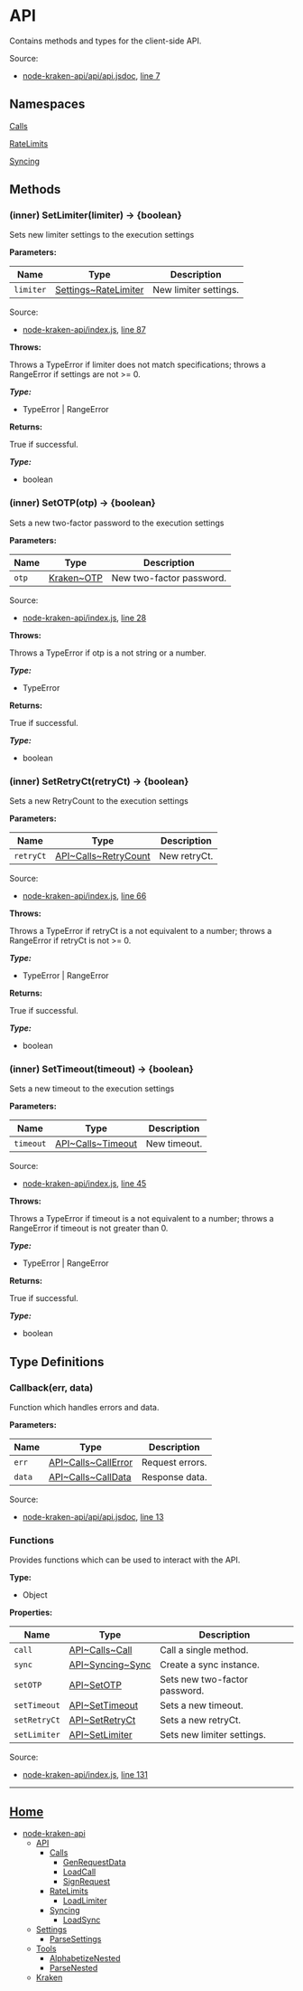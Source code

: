 # API

Contains methods and types for the client-side API.

Source:

* [node-kraken-api/api/api.jsdoc](https://github.com/jpcx/node-kraken-api/blob/0.4.1/api/api.jsdoc), [line 7](https://github.com/jpcx/node-kraken-api/blob/0.4.1/api/api.jsdoc#L7)

## Namespaces

[Calls](https://github.com/jpcx/node-kraken-api/blob/0.4.1/docs/namespaces/API/Calls.md)

[RateLimits](https://github.com/jpcx/node-kraken-api/blob/0.4.1/docs/namespaces/API/RateLimits.md)

[Syncing](https://github.com/jpcx/node-kraken-api/blob/0.4.1/docs/namespaces/API/Syncing.md)

## Methods

<a name="~SetLimiter"></a>

### (inner) SetLimiter(limiter) → \{boolean}

Sets new limiter settings to the execution settings

__Parameters:__

| Name | Type | Description |
| --- | --- | --- |
| `limiter` | [Settings~RateLimiter](https://github.com/jpcx/node-kraken-api/blob/0.4.1/docs/namespaces/Settings.md#~RateLimiter) | New limiter settings. |

Source:

* [node-kraken-api/index.js](https://github.com/jpcx/node-kraken-api/blob/0.4.1/index.js), [line 87](https://github.com/jpcx/node-kraken-api/blob/0.4.1/index.js#L87)

__Throws:__

Throws a TypeError if limiter does not match specifications; throws a RangeError if settings are not >= 0.

___Type:___

* TypeError | RangeError

__Returns:__

True if successful.

___Type:___

* boolean

<a name="~SetOTP"></a>

### (inner) SetOTP(otp) → \{boolean}

Sets a new two-factor password to the execution settings

__Parameters:__

| Name | Type | Description |
| --- | --- | --- |
| `otp` | [Kraken~OTP](https://github.com/jpcx/node-kraken-api/blob/0.4.1/docs/namespaces/Kraken.md#~OTP) | New two-factor password. |

Source:

* [node-kraken-api/index.js](https://github.com/jpcx/node-kraken-api/blob/0.4.1/index.js), [line 28](https://github.com/jpcx/node-kraken-api/blob/0.4.1/index.js#L28)

__Throws:__

Throws a TypeError if otp is a not string or a number.

___Type:___

* TypeError

__Returns:__

True if successful.

___Type:___

* boolean

<a name="~SetRetryCt"></a>

### (inner) SetRetryCt(retryCt) → \{boolean}

Sets a new RetryCount to the execution settings

__Parameters:__

| Name | Type | Description |
| --- | --- | --- |
| `retryCt` | [API\~Calls~RetryCount](https://github.com/jpcx/node-kraken-api/blob/0.4.1/docs/namespaces/API/Calls.md#~RetryCount) | New retryCt. |

Source:

* [node-kraken-api/index.js](https://github.com/jpcx/node-kraken-api/blob/0.4.1/index.js), [line 66](https://github.com/jpcx/node-kraken-api/blob/0.4.1/index.js#L66)

__Throws:__

Throws a TypeError if retryCt is a not equivalent to a number; throws a RangeError if retryCt is not >= 0.

___Type:___

* TypeError | RangeError

__Returns:__

True if successful.

___Type:___

* boolean

<a name="~SetTimeout"></a>

### (inner) SetTimeout(timeout) → \{boolean}

Sets a new timeout to the execution settings

__Parameters:__

| Name | Type | Description |
| --- | --- | --- |
| `timeout` | [API\~Calls~Timeout](https://github.com/jpcx/node-kraken-api/blob/0.4.1/docs/namespaces/API/Calls.md#~Timeout) | New timeout. |

Source:

* [node-kraken-api/index.js](https://github.com/jpcx/node-kraken-api/blob/0.4.1/index.js), [line 45](https://github.com/jpcx/node-kraken-api/blob/0.4.1/index.js#L45)

__Throws:__

Throws a TypeError if timeout is a not equivalent to a number; throws a RangeError if timeout is not greater than 0.

___Type:___

* TypeError | RangeError

__Returns:__

True if successful.

___Type:___

* boolean

## Type Definitions

<a name="~Callback"></a>

### Callback(err, data)

Function which handles errors and data.

__Parameters:__

| Name | Type | Description |
| --- | --- | --- |
| `err` | [API\~Calls~CallError](https://github.com/jpcx/node-kraken-api/blob/0.4.1/docs/namespaces/API/Calls.md#~CallError) | Request errors. |
| `data` | [API\~Calls~CallData](https://github.com/jpcx/node-kraken-api/blob/0.4.1/docs/namespaces/API/Calls.md#~CallData) | Response data. |

Source:

* [node-kraken-api/api/api.jsdoc](https://github.com/jpcx/node-kraken-api/blob/0.4.1/api/api.jsdoc), [line 13](https://github.com/jpcx/node-kraken-api/blob/0.4.1/api/api.jsdoc#L13)

<a name="~Functions"></a>

### Functions

Provides functions which can be used to interact with the API.

__Type:__

* Object

__Properties:__

| Name | Type | Description |
| --- | --- | --- |
| `call` | [API\~Calls~Call](https://github.com/jpcx/node-kraken-api/blob/0.4.1/docs/namespaces/API/Calls.md#~Call) | Call a single method. |
| `sync` | [API\~Syncing~Sync](https://github.com/jpcx/node-kraken-api/blob/0.4.1/docs/namespaces/API/Syncing.md#~Sync) | Create a sync instance. |
| `setOTP` | [API~SetOTP](https://github.com/jpcx/node-kraken-api/blob/0.4.1/docs/namespaces/API.md#~SetOTP) | Sets new two-factor password. |
| `setTimeout` | [API~SetTimeout](https://github.com/jpcx/node-kraken-api/blob/0.4.1/docs/namespaces/API.md#~SetTimeout) | Sets a new timeout. |
| `setRetryCt` | [API~SetRetryCt](https://github.com/jpcx/node-kraken-api/blob/0.4.1/docs/namespaces/API.md#~SetRetryCt) | Sets a new retryCt. |
| `setLimiter` | [API~SetLimiter](https://github.com/jpcx/node-kraken-api/blob/0.4.1/docs/namespaces/API.md#~SetLimiter) | Sets new limiter settings. |

Source:

* [node-kraken-api/index.js](https://github.com/jpcx/node-kraken-api/blob/0.4.1/index.js), [line 131](https://github.com/jpcx/node-kraken-api/blob/0.4.1/index.js#L131)

___

## [Home](https://github.com/jpcx/node-kraken-api/blob/0.4.1/README.md)

* [node-kraken-api](https://github.com/jpcx/node-kraken-api/blob/0.4.1/docs/modules/node-kraken-api.md)
  * [API](https://github.com/jpcx/node-kraken-api/blob/0.4.1/docs/namespaces/API.md)
    * [Calls](https://github.com/jpcx/node-kraken-api/blob/0.4.1/docs/namespaces/API/Calls.md)
      * [GenRequestData](https://github.com/jpcx/node-kraken-api/blob/0.4.1/docs/modules/API/Calls/GenRequestData.md)
      * [LoadCall](https://github.com/jpcx/node-kraken-api/blob/0.4.1/docs/modules/API/Calls/LoadCall.md)
      * [SignRequest](https://github.com/jpcx/node-kraken-api/blob/0.4.1/docs/modules/API/Calls/SignRequest.md)
    * [RateLimits](https://github.com/jpcx/node-kraken-api/blob/0.4.1/docs/namespaces/API/RateLimits.md)
      * [LoadLimiter](https://github.com/jpcx/node-kraken-api/blob/0.4.1/docs/modules/API/RateLimits/LoadLimiter.md)
    * [Syncing](https://github.com/jpcx/node-kraken-api/blob/0.4.1/docs/namespaces/API/Syncing.md)
      * [LoadSync](https://github.com/jpcx/node-kraken-api/blob/0.4.1/docs/modules/API/Syncing/LoadSync.md)
  * [Settings](https://github.com/jpcx/node-kraken-api/blob/0.4.1/docs/namespaces/Settings.md)
    * [ParseSettings](https://github.com/jpcx/node-kraken-api/blob/0.4.1/docs/modules/Settings/ParseSettings.md)
  * [Tools](https://github.com/jpcx/node-kraken-api/blob/0.4.1/docs/namespaces/Tools.md)
    * [AlphabetizeNested](https://github.com/jpcx/node-kraken-api/blob/0.4.1/docs/modules/Tools/AlphabetizeNested.md)
    * [ParseNested](https://github.com/jpcx/node-kraken-api/blob/0.4.1/docs/modules/Tools/ParseNested.md)
  * [Kraken](https://github.com/jpcx/node-kraken-api/blob/0.4.1/docs/namespaces/Kraken.md)